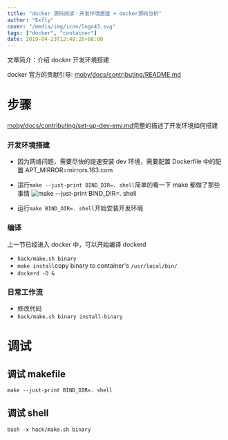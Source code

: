 ```yaml
---
title: "docker 源码阅读：开发环境搭建 + docker源码分析"
author: "Exfly"
cover: "/media/img/icon/logo43.svg"
tags: ["docker", "container"]
date: 2019-04-23T12:48:28+08:00
---
```


文章简介：介绍 docker 开发环境搭建

<!--more-->

docker 官方的贡献引导: [moby/docs/contributing/README.md](https://github.com/moby/moby/blob/master/docs/contributing/README.md)

# 步骤

[moby/docs/contributing/set-up-dev-env.md](https://github.com/moby/moby/blob/master/docs/contributing/set-up-dev-env.md)完整的描述了开发环境如何搭建

### 开发环境搭建

- 因为网络问题，需要尽快的提速安装 dev 环境，需要配置 Dockerfile 中的配置 APT_MIRROR=mirrors.163.com
- 运行`make --just-print BIND_DIR=. shell`简单的看一下 make 都做了那些事情
  ![make --just-print BIND_DIR=. shell](/media/img/docker/install-dev-env/docker-make-just-print-shell.png)

- 运行`make BIND_DIR=. shell`开始安装开发环境

### 编译

上一节已经进入 docker 中，可以开始编译 dockerd

- `hack/make.sh binary`
- `make install`copy binary to container's `/usr/local/bin/`
- `dockerd -D &`

### 日常工作流

- 修改代码
- `hack/make.sh binary install-binary`

# 调试

## 调试 makefile

`make --just-print BIND_DIR=. shell`

## 调试 shell

`bash -x hack/make.sh binary`
